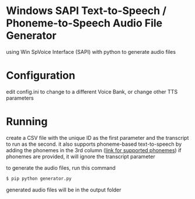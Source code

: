 # Windows SAPI Text-to-Speech / Phoneme-to-Speech Audio File Generator
using Win SpVoice Interface (SAPI) with python to generate audio files


# Configuration

edit config.ini to change to a different Voice Bank, or change other TTS parameters

# Running
create a CSV file with the unique ID as the first parameter and the transcript to run as the second.
it also supports phoneme-based text-to-speech by adding the phonemes in the 3rd column ([link for supported phonemes](https://docs.microsoft.com/en-us/previous-versions/windows/desktop/ms717239(v=vs.85)))
if phonemes are provided, it will ignore the transcript parameter


to generate the audio files, run this command

```bash
$ pip python generator.py
```

generated audio files will be in the output folder
